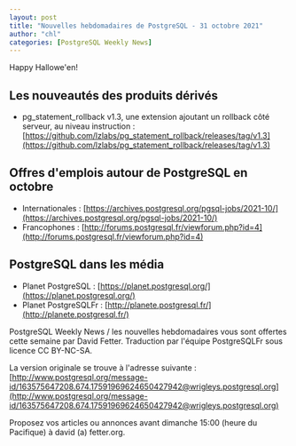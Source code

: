 ```yaml
---
layout: post
title: "Nouvelles hebdomadaires de PostgreSQL - 31 octobre 2021"
author: "chl"
categories: [PostgreSQL Weekly News]
---
```



Happy Hallowe'en!

## Les nouveautés des produits dérivés

- pg_statement_rollback v1.3, une extension ajoutant un rollback côté serveur, au niveau instruction :
  [https://github.com/lzlabs/pg_statement_rollback/releases/tag/v1.3](https://github.com/lzlabs/pg_statement_rollback/releases/tag/v1.3)

<!--more-->

## Offres d'emplois autour de PostgreSQL en octobre

- Internationales : [https://archives.postgresql.org/pgsql-jobs/2021-10/](https://archives.postgresql.org/pgsql-jobs/2021-10/)
- Francophones : [http://forums.postgresql.fr/viewforum.php?id=4](http://forums.postgresql.fr/viewforum.php?id=4)

## PostgreSQL dans les média

- Planet PostgreSQL : [https://planet.postgresql.org/](https://planet.postgresql.org/)
- Planet PostgreSQLFr : [http://planete.postgresql.fr/](http://planete.postgresql.fr/)

PostgreSQL Weekly News / les nouvelles hebdomadaires vous sont offertes cette semaine par David Fetter. Traduction par l'équipe PostgreSQLFr sous licence CC BY-NC-SA.


La version originale se trouve à l'adresse suivante :
[http://www.postgresql.org/message-id/163575647208.674.17591969624650427942@wrigleys.postgresql.org](http://www.postgresql.org/message-id/163575647208.674.17591969624650427942@wrigleys.postgresql.org)

Proposez vos articles ou annonces avant dimanche 15:00 (heure du Pacifique) à david (a) fetter.org.

